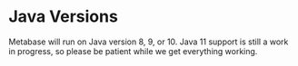 # Java Versions

Metabase will run on Java version 8, 9, or 10. Java 11 support is still a work in progress, so please be patient while we get everything working.
